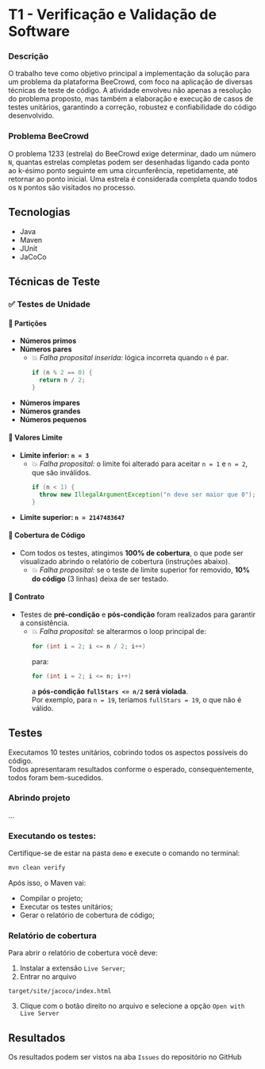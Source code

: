 # T1 - Verificação e Validação de Software

### Descrição

O trabalho teve como objetivo principal a implementação da solução para um problema da plataforma BeeCrowd, com foco na aplicação de diversas técnicas de teste de código. A atividade envolveu não apenas a resolução do problema proposto, mas também a elaboração e execução de casos de testes unitários, garantindo a correção, robustez e confiabilidade do código desenvolvido.

### Problema BeeCrowd

O problema 1233 (estrela) do BeeCrowd exige determinar, dado um número `N`, quantas estrelas completas podem ser desenhadas ligando cada ponto ao k-ésimo ponto seguinte em uma circunferência, repetidamente, até retornar ao ponto inicial. Uma estrela é considerada completa quando todos os `N` pontos são visitados no processo.

## Tecnologias

- Java
- Maven
- JUnit
- JaCoCo

## Técnicas de Teste

### ✅ Testes de Unidade

#### 🔹 Partições

- **Números primos**
- **Números pares**
  - 💥 _Falha proposital inserida:_ lógica incorreta quando `n` é par.
    ```java
    if (n % 2 == 0) {
      return n / 2;
    }
    ```
- **Números ímpares**
- **Números grandes**
- **Números pequenos**

#### 🔹 Valores Limite

- **Limite inferior: `n = 3`**
  - 💥 _Falha proposital:_ o limite foi alterado para aceitar `n = 1` e `n = 2`, que são inválidos.
    ```java
    if (n < 1) {
      throw new IllegalArgumentException("n deve ser maior que 0");
    }
    ```
- **Limite superior: `n = 2147483647`**

#### 🔹 Cobertura de Código

- Com todos os testes, atingimos **100% de cobertura**, o que pode ser visualizado abrindo o relatório de cobertura (instruções abaixo).
  - 💥 _Falha proposital:_ se o teste de limite superior for removido, **10% do código** (3 linhas) deixa de ser testado.

#### 🔹 Contrato

- Testes de **pré-condição** e **pós-condição** foram realizados para garantir a consistência.
  - 💥 _Falha proposital:_ se alterarmos o loop principal de:
    ```java
    for (int i = 2; i <= n / 2; i++)
    ```
    para:
    ```java
    for (int i = 2; i <= n; i++)
    ```
    a **pós-condição `fullStars <= n/2` será violada**.  
    Por exemplo, para `n = 19`, teríamos `fullStars = 19`, o que não é válido.

## Testes

Executamos 10 testes unitários, cobrindo todos os aspectos possíveis do código.  
Todos apresentaram resultados conforme o esperado, consequentemente, todos foram bem-sucedidos.

### Abrindo projeto

...

### Executando os testes:

Certifique-se de estar na pasta `demo` e execute o comando no terminal:

```bash
mvn clean verify
```

Após isso, o Maven vai:
- Compilar o projeto;
- Executar os testes unitários;
- Gerar o relatório de cobertura de código;

### Relatório de cobertura

  Para abrir o relatório de cobertura você deve:
  1. Instalar a extensão `Live Server`;
  2. Entrar no arquivo 
  ```
  target/site/jacoco/index.html
  ```
  3. Clique com o botão direito no arquivo e selecione a opção `Open with Live Server`

## Resultados

  Os resultados podem ser vistos na aba `Issues` do repositório no GitHub  
